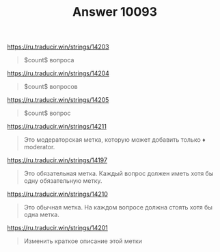 ﻿---
title: "Answer 10093"
se.owner.user_id: 15479
se.owner.display_name: "Suvitruf says Reinstate Monica"
se.owner.link: "https://ru.meta.stackoverflow.com/users/15479/suvitruf-says-reinstate-monica"
se.answer_id: 10093
se.question_id: 10091
se.post_type: answer
se.score: 2
se.is_accepted: True
---
<p><a href="https://ru.traducir.win/strings/14203" rel="nofollow noreferrer">https://ru.traducir.win/strings/14203</a></p>

<blockquote>
  <p>$count$ вопроса </p>
</blockquote>

<p><a href="https://ru.traducir.win/strings/14204" rel="nofollow noreferrer">https://ru.traducir.win/strings/14204</a></p>

<blockquote>
  <p>$count$ вопросов </p>
</blockquote>

<p><a href="https://ru.traducir.win/strings/14205" rel="nofollow noreferrer">https://ru.traducir.win/strings/14205</a></p>

<blockquote>
  <p>$count$ вопрос</p>
</blockquote>

<p><a href="https://ru.traducir.win/strings/14211" rel="nofollow noreferrer">https://ru.traducir.win/strings/14211</a></p>

<blockquote>
  <p>Это модераторская метка, которую может добавить только ♦ moderator.</p>
</blockquote>

<p><a href="https://ru.traducir.win/strings/14197" rel="nofollow noreferrer">https://ru.traducir.win/strings/14197</a></p>

<blockquote>
  <p>Это обязательная метка. Каждый вопрос должен иметь хотя бы одну обязательную метку.</p>
</blockquote>

<p><a href="https://ru.traducir.win/strings/14210" rel="nofollow noreferrer">https://ru.traducir.win/strings/14210</a></p>

<blockquote>
  <p>Это обычная метка. На каждом вопросе должна стоять хотя бы одна метка.</p>
</blockquote>

<p><a href="https://ru.traducir.win/strings/14201" rel="nofollow noreferrer">https://ru.traducir.win/strings/14201</a></p>

<blockquote>
  <p>Изменить краткое описание этой метки </p>
</blockquote>
